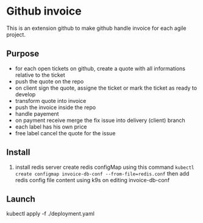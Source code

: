 # Github invoice
This is an extension github to make github handle invoice for each agile project.

## Purpose
- for each open tickets on github, create a quote with all informations relative to the ticket
- push the quote on the repo
- on client sign the quote, assigne the ticket or mark the ticket as ready to develop
- transform quote into invoice
- push the invoice inside the repo
- handle payement
- on payment receive merge the fix issue into delivery (client) branch
- each label has his own price
- free label cancel the quote for the issue

## Install
1. install redis server
create redis configMap using this command
```kubectl create configmap invoice-db-conf --from-file=redis.conf```
then add redis config file content using k9s on editing invoice-db-conf

## Launch
kubectl apply -f ./deployment.yaml